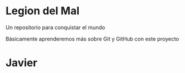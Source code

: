 # Legion del Mal
Un repositorio para conquistar el mundo

Básicamente aprenderemos más sobre Git y GitHub con este proyecto

# Javier